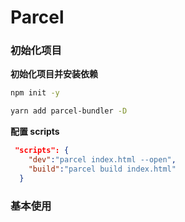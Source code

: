 # Parcel

### 初始化项目

**初始化项目并安装依赖**

```bash
npm init -y

yarn add parcel-bundler -D

```

**配置 scripts**

```json
 "scripts": {
    "dev":"parcel index.html --open",
    "build":"parcel build index.html"
  }
```

### 基本使用

